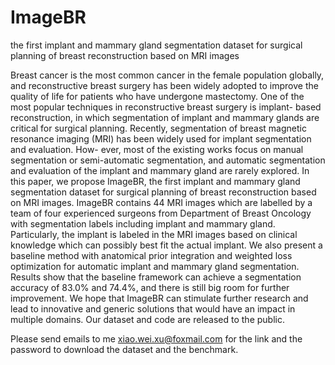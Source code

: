 # ImageBR
 the first implant and mammary gland segmentation dataset for surgical planning of breast reconstruction based on MRI images

 Breast cancer is the most common cancer in the female population globally, and reconstructive breast surgery
has been widely adopted to improve the quality of life for
patients who have undergone mastectomy. One of the most
popular techniques in reconstructive breast surgery is implant-
based reconstruction, in which segmentation of implant and
mammary glands are critical for surgical planning. Recently,
segmentation of breast magnetic resonance imaging (MRI) has
been widely used for implant segmentation and evaluation. How-
ever, most of the existing works focus on manual segmentation
or semi-automatic segmentation, and automatic segmentation
and evaluation of the implant and mammary gland are rarely
explored. In this paper, we propose ImageBR, the first implant
and mammary gland segmentation dataset for surgical planning
of breast reconstruction based on MRI images. ImageBR contains
44 MRI images which are labelled by a team of four experienced
surgeons from Department of Breast Oncology with segmentation
labels including implant and mammary gland. Particularly, the
implant is labeled in the MRI images based on clinical knowledge
which can possibly best fit the actual implant. We also present a
baseline method with anatomical prior integration and weighted
loss optimization for automatic implant and mammary gland
segmentation. Results show that the baseline framework can
achieve a segmentation accuracy of 83.0% and 74.4%, and there
is still big room for further improvement. We hope that ImageBR
can stimulate further research and lead to innovative and generic
solutions that would have an impact in multiple domains. Our
dataset and code are released to the public.


Please send emails to me xiao.wei.xu@foxmail.com for the link and the password to download the dataset and the benchmark.
